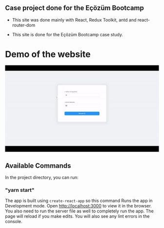 ## Case project done for the Eçözüm Bootcamp

- This site was done mainly with React, Redux Toolkit, antd and react-router-dom

- This site is done for the Eçözüm Bootcamp case study.

# Demo of the website 

![demo gif](https://github.com/ygtakky/patika-bootcamp-case/blob/master/demo.gif)


## Available Commands

In the project directory, you can run:

### "yarn start"

The app is built using `create-react-app` so this command Runs the app in Development mode. Open [http://localhost:3000](http://localhost:3000) to view it in the browser. You also need to run the server file as well to completely run the app. The page will reload if you make edits.
You will also see any lint errors in the console.
